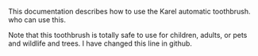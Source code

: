 
This documentation describes how to use the Karel automatic toothbrush. who can use this. 

Note that this toothbrush is totally safe to use for children, adults, or pets and wildlife and trees. I have changed this line in github.
